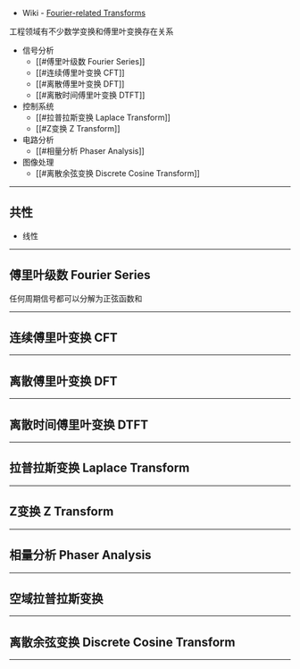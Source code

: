 + Wiki - [Fourier-related Transforms](https://en.wikipedia.org/wiki/List_of_Fourier-related_transforms)

工程领域有不少数学变换和傅里叶变换存在关系

+ 信号分析
	+ [[#傅里叶级数 Fourier Series]]
	+ [[#连续傅里叶变换 CFT]]
	+ [[#离散傅里叶变换 DFT]]
	+ [[#离散时间傅里叶变换 DTFT]]
+ 控制系统
	+ [[#拉普拉斯变换 Laplace Transform]]
	+ [[#Z变换 Z Transform]]
+ 电路分析
	+ [[#相量分析 Phaser Analysis]]
+ 图像处理
	+ [[#离散余弦变换 Discrete Cosine Transform]]

---
## 共性

+ 线性


---
## 傅里叶级数 Fourier Series

任何周期信号都可以分解为正弦函数和


---
## 连续傅里叶变换 CFT


---
## 离散傅里叶变换 DFT


---
## 离散时间傅里叶变换 DTFT



---
## 拉普拉斯变换 Laplace Transform



---
## Z变换 Z Transform



---
## 相量分析 Phaser Analysis


---
## 空域拉普拉斯变换



---
## 离散余弦变换 Discrete Cosine Transform


---


